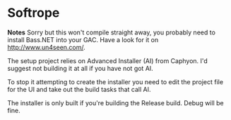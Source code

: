 Softrope
========

**Notes**
Sorry but this won't compile straight away, you probably need to install Bass.NET into your GAC. Have a look for it on http://www.un4seen.com/.

The setup project relies on Advanced Installer (AI) from Caphyon. I'd suggest not building it at all if you have not got AI.

To stop it attempting to create the installer you need to edit the project file for the UI and take out the build tasks that call AI.

The installer is only built if you're building the Release build. Debug will be fine.
